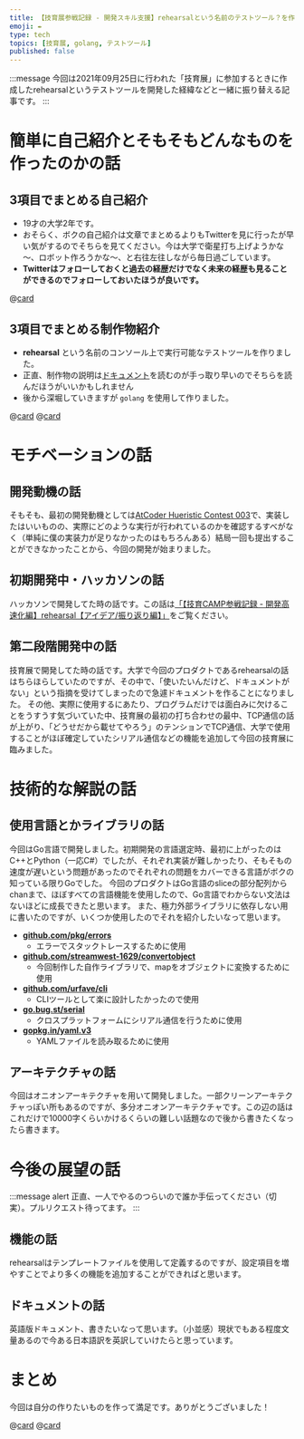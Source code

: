 ```yaml
---
title: 【技育展参戦記録 - 開発スキル支援】rehearsalという名前のテストツール？を作ったvol. 2
emoji: ✒
type: tech
topics: [技育展, golang, テストツール]
published: false
---
```


:::message
今回は2021年09月25日に行われた「技育展」に参加するときに作成したrehearsalというテストツールを開発した経緯などと一緒に振り替える記事です。
:::

# 簡単に自己紹介とそもそもどんなものを作ったのかの話

## 3項目でまとめる自己紹介

- 19才の大学2年です。
- おそらく、ボクの自己紹介は文章でまとめるよりもTwitterを見に行ったが早い気がするのでそちらを見てください。今は大学で衛星打ち上げようかな～、ロボット作ろうかな～、と右往左往しながら毎日過ごしています。
- **Twitterはフォローしておくと過去の経歴だけでなく未来の経歴も見ることができるのでフォローしておいたほうが良いです。**

@[card](https://twitter.com/streamwest1629)

## 3項目でまとめる制作物紹介
- **rehearsal** という名前のコンソール上で実行可能なテストツールを作りました。
- 正直、制作物の説明は[ドキュメント](https://rehearsal-open.github.io/about)を読むのが手っ取り早いのでそちらを読んだほうがいいかもしれません
- 後から深堀していきますが `golang` を使用して作りました。

@[card](https://github.com)
@[card](https://rehearsal-open.github.io)

# モチベーションの話
## 開発動機の話
そもそも、最初の開発動機としては[AtCoder Hueristic Contest 003](https://atcoder.jp/contests/ahc003)で、実装したはいいものの、実際にどのような実行が行われているのかを確認するすべがなく（単純に僕の実装力が足りなかったのはもちろんある）結局一回も提出することができなかったことから、今回の開発が始まりました。

## 初期開発中・ハッカソンの話
ハッカソンで開発してた時の話です。この話は[「【技育CAMP参戦記録 - 開発高速化編】rehearsal【アイデア/振り返り編】」](introduce_rehearsal-01)をご覧ください。

## 第二段階開発中の話
技育展で開発してた時の話です。大学で今回のプロダクトであるrehearsalの話はちらほらしていたのですが、その中で、「使いたいんだけど、ドキュメントがない」という指摘を受けてしまったので急遽ドキュメントを作ることになりました。
その他、実際に使用するにあたり、プログラムだけでは面白みに欠けることをうすうす気づいていた中、技育展の最初の打ち合わせの最中、TCP通信の話が上がり、「どうせだから載せてやろう」のテンションでTCP通信、大学で使用することがほぼ確定していたシリアル通信などの機能を追加して今回の技育展に臨みました。

# 技術的な解説の話
## 使用言語とかライブラリの話
今回はGo言語で開発しました。初期開発の言語選定時、最初に上がったのはC++とPython（一応C#）でしたが、それぞれ実装が難しかったり、そもそもの速度が遅いという問題があったのでそれぞれの問題をカバーできる言語がボクの知っている限りGoでした。
今回のプロダクトはGo言語のsliceの部分配列からchanまで、ほぼすべての言語機能を使用したので、Go言語でわからない文法はないほどに成長できたと思います。
また、極力外部ライブラリに依存しない用に書いたのですが、いくつか使用したのでそれを紹介したいなって思います。
- **[github.com/pkg/errors](https://pkg.go.dev/github.com/pkg/errors)**
    - エラーでスタックトレースするために使用
- **[github.com/streamwest-1629/convertobject](https://pkg.go.dev/github.com/streamwest-1629/convertobject)**
    - 今回制作した自作ライブラリで、mapをオブジェクトに変換するために使用
- **[github.com/urfave/cli](https://pkg.go.dev/github.com/urfave/cli)**
    - CLIツールとして楽に設計したかったので使用
- **[go.bug.st/serial](https://pkg.go.dev/go.bug.st/serial)**
    - クロスプラットフォームにシリアル通信を行うために使用
- **[gopkg.in/yaml.v3](https:/pkg.go.dev/gopkg.in/yaml.v3)**
    - YAMLファイルを読み取るために使用

## アーキテクチャの話
今回はオニオンアーキテクチャを用いて開発しました。一部クリーンアーキテクチャっぽい所もあるのですが、多分オニオンアーキテクチャです。この辺の話はこれだけで10000字くらいかけるくらいの難しい話題なので後から書きたくなったら書きます。

# 今後の展望の話
:::message alert
正直、一人でやるのつらいので誰か手伝ってください（切実）。プルリクエスト待ってます。
:::
## 機能の話
rehearsalはテンプレートファイルを使用して定義するのですが、設定項目を増やすことでより多くの機能を追加することができればと思います。

## ドキュメントの話
英語版ドキュメント、書きたいなって思います。（小並感）現状でもある程度文量あるので今ある日本語訳を英訳していけたらと思っています。

# まとめ
今回は自分の作りたいものを作って満足です。ありがとうございました！

@[card](https://github.com)
@[card](https://rehearsal-open.github.io)
